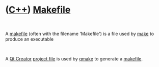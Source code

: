 
 

 

 

 

 

([C++](Cpp.md)) [Makefile](CppMakefile.md)
============================================

 

A [makefile](CppMakefile.md) (often with the filename 'Makefile') is a
file used by [make](CppMake.md) to produce an executable

 

A [Qt Creator](CppQtCreator.md) [project file](CppQtProjectFile.md) is
used by [qmake](CppQmake.md) to generate a [makefile](CppMakefile.md).

 

 

 

 

 

 

